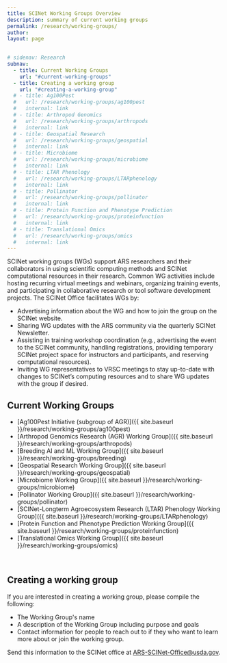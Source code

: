 ```yaml
---
title: SCINet Working Groups Overview
description: summary of current working groups
permalink: /research/working-groups/
author: 
layout: page

 
# sidenav: Research
subnav:
  - title: Current Working Groups
    url: "#current-working-groups"
  - title: Creating a working group
    url: "#creating-a-working-group"
  # - title: Ag100Pest
  #   url: /research/working-groups/ag100pest
  #   internal: link
  # - title: Arthropod Genomics
  #   url: /research/working-groups/arthropods
  #   internal: link
  # - title: Geospatial Research
  #   url: /research/working-groups/geospatial
  #   internal: link
  # - title: Microbiome
  #   url: /research/working-groups/microbiome
  #   internal: link
  # - title: LTAR Phenology
  #   url: /research/working-groups/LTARphenology
  #   internal: link
  # - title: Pollinator
  #   url: /research/working-groups/pollinator
  #   internal: link
  # - title: Protein Function and Phenotype Prediction
  #   url: /research/working-groups/proteinfunction
  #   internal: link
  # - title: Translational Omics
  #   url: /research/working-groups/omics
  #   internal: link
---
```


SCINet working groups (WGs) support ARS researchers and their collaborators in using scientific computing methods and SCINet computational resources in their research. Common WG activities include hosting recurring virtual meetings and webinars, organizing training events, and participating in collaborative research or tool software development projects. The SCINet Office facilitates WGs by:
* Advertising information about the WG and how to join the group on the SCINet website.
* Sharing WG updates with the ARS community via the quarterly SCINet Newsletter.
* Assisting in training workshop coordination (e.g., advertising the event to the SCINet community, handling registrations, providing temporary SCINet project space for instructors and participants, and reserving computational resources).
* Inviting WG representatives to VRSC meetings to stay up-to-date with changes to SCINet’s computing resources and to share WG updates with the group if desired. 



## Current Working Groups
* [Ag100Pest Initiative (subgroup of AGR)]({{ site.baseurl }}/research/working-groups/ag100pest)
* [Arthropod Genomics Research (AGR) Working Group]({{ site.baseurl }}/research/working-groups/arthropods)
* [Breeding AI and ML Working Group]({{ site.baseurl }}/research/working-groups/breeding)
* [Geospatial Research Working Group]({{ site.baseurl }}/research/working-groups/geospatial)
* [Microbiome Working Group]({{ site.baseurl }}/research/working-groups/microbiome)
* [Pollinator Working Group]({{ site.baseurl }}/research/working-groups/pollinator)
* [SCINet-Longterm Agroecosystem Research (LTAR) Phenology Working Group]({{ site.baseurl }}/research/working-groups/LTARphenology)
* [Protein Function and Phenotype Prediction Working Group]({{ site.baseurl }}/research/working-groups/proteinfunction)
* [Translational Omics Working Group]({{ site.baseurl }}/research/working-groups/omics)

<br>

## Creating a working group

If you are interested in creating a working group, please compile the following:
* The Working Group's name
* A description of the Working Group including purpose and goals
* Contact information for people to reach out to if they who want to learn more about or join the working group.

Send this information to the SCINet office at [ARS-SCINet-Office@usda.gov](mailto:ARS-SCINet-Office@usda.gov).
